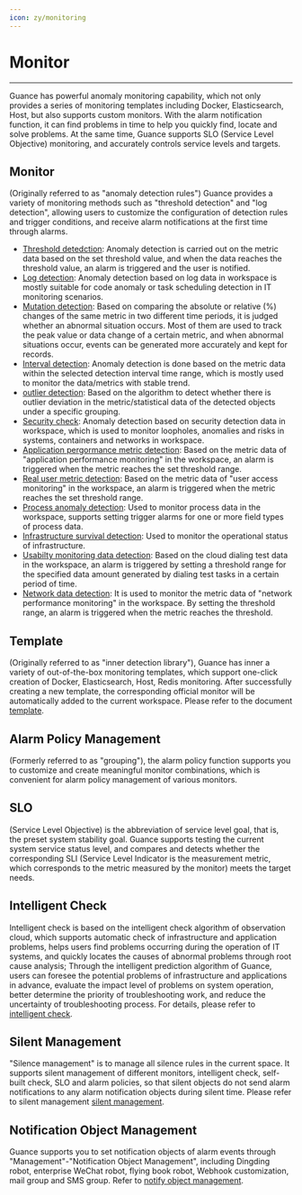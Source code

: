 ```yaml
---
icon: zy/monitoring
---
```

# Monitor
---

Guance has powerful anomaly monitoring capability, which not only provides a series of monitoring templates including Docker, Elasticsearch, Host, but also supports custom monitors. With the alarm notification function, it can find problems in time to help you quickly find, locate and solve problems. At the same time, Guance supports SLO (Service Level Objective) monitoring, and accurately controls service levels and targets.

## Monitor
(Originally referred to as "anomaly detection rules") Guance provides a variety of monitoring methods such as "threshold detection" and "log detection", allowing users to customize the configuration of detection rules and trigger conditions, and receive alarm notifications at the first time through alarms.

- [Threshold detedction](monitor/threshold-detection.md): Anomaly detection is carried out on the metric data based on the set threshold value, and when the data reaches the threshold value, an alarm is triggered and the user is notified.
- [Log detection](monitor/log-detection.md): Anomaly detection based on log data in workspace is mostly suitable for code anomaly or task scheduling detection in IT monitoring scenarios.
- [Mutation detection](monitor/mutation-detection.md): Based on comparing the absolute or relative (%) changes of the same metric in two different time periods, it is judged whether an abnormal situation occurs. Most of them are used to track the peak value or data change of a certain metric, and when abnormal situations occur, events can be generated more accurately and kept for records.
- [Interval detection](monitor/interval-detection.md): Anomaly detection is done based on the metric data within the selected detection interval time range, which is mostly used to monitor the data/metrics with stable trend.
- [outlier detection](monitor/outlier-detection.md): Based on the algorithm to detect whether there is outlier deviation in the metric/statistical data of the detected objects under a specific grouping.
- [Security check](monitor/security_checker.md): Anomaly detection based on security detection data in workspace, which is used to monitor loopholes, anomalies and risks in systems, containers and networks in workspace.
- [Application pergormance  metric detection](monitor/application-performance-detection.md): Based on the metric data of "application performance monitoring" in the workspace, an alarm is triggered when the metric reaches the set threshold range.
- [Real user metric detection](monitor/real-user-detection.md): Based on the metric data of "user access monitoring" in the workspace, an alarm is triggered when the metric reaches the set threshold range.
- [Process anomaly detection](monitor/processes-detection.md): Used to monitor process data in the workspace, supports setting trigger alarms for one or more field types of process data.
- [Infrastructure survival detection](monitor/infrastructure-detection.md): Used to monitor the operational status of infrastructure.
- [Usabilty monitoring data detection](monitor/usability-detection.md): Based on the cloud dialing test data in the workspace, an alarm is triggered by setting a threshold range for the specified data amount generated by dialing test tasks in a certain period of time.
- [Network data detection](monitor/network-detection.md): It is used to monitor the metric data of "network performance monitoring" in the workspace. By setting the threshold range, an alarm is triggered when the metric reaches the threshold.

## Template
(Originally referred to as "inner detection library"), Guance has inner a variety of out-of-the-box monitoring templates, which support one-click creation of Docker, Elasticsearch, Host, Redis monitoring. After successfully creating a new template, the corresponding official monitor will be automatically added to the current workspace. Please refer to the document [template](template.md).

## Alarm Policy Management
(Formerly referred to as "grouping"), the alarm policy function supports you to customize and create meaningful monitor combinations, which is convenient for alarm policy management of various monitors.

## SLO
(Service Level Objective) is the abbreviation of service level goal, that is, the preset system stability goal. Guance supports testing the current system service status level, and compares and detects whether the corresponding SLI (Service Level Indicator is the measurement metric, which corresponds to the metric measured by the monitor) meets the target needs.

## Intelligent Check

Intelligent check is based on the intelligent check algorithm of observation cloud, which supports automatic check of infrastructure and application problems, helps users find problems occurring during the operation of IT systems, and quickly locates the causes of abnormal problems through root cause analysis; Through the intelligent prediction algorithm of Guance, users can foresee the potential problems of infrastructure and applications in advance, evaluate the impact level of problems on system operation, better determine the priority of troubleshooting work, and reduce the uncertainty of troubleshooting process. For details, please refer to [intelligent check](bot-obs/index.md).

## Silent Management
"Silence management" is to manage all silence rules in the current space. It supports silent management of different monitors, intelligent check, self-built check, SLO and alarm policies, so that silent objects do not send alarm notifications to any alarm notification objects during silent time. Please refer to silent management [silent management](silent-management.md).

## Notification Object Management
Guance supports you to set notification objects of alarm events through "Management"-"Notification Object Management", including Dingding robot, enterprise WeChat robot, flying book robot, Webhook customization, mail group and SMS group. Refer to [notify object management](notify-object.md).



